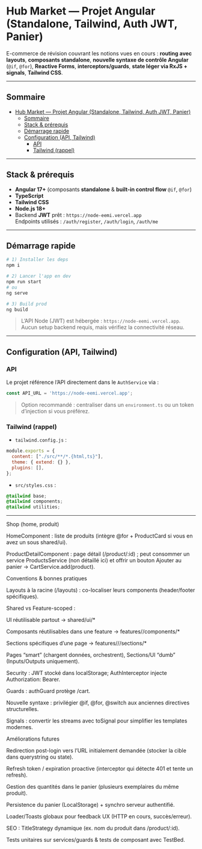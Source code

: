 # Hub Market — Projet Angular (Standalone, Tailwind, Auth JWT, Panier)

E-commerce de révision couvrant les notions vues en cours : **routing avec layouts**, **composants standalone**, **nouvelle syntaxe de contrôle Angular** (`@if`, `@for`), **Reactive Forms**, **interceptors/guards**, **state léger via RxJS + signals**, **Tailwind CSS**.

---

## Sommaire

- [Hub Market — Projet Angular (Standalone, Tailwind, Auth JWT, Panier)](#hub-market--projet-angular-standalone-tailwind-auth-jwt-panier)
  - [Sommaire](#sommaire)
  - [Stack \& prérequis](#stack--prérequis)
  - [Démarrage rapide](#démarrage-rapide)
  - [Configuration (API, Tailwind)](#configuration-api-tailwind)
    - [API](#api)
    - [Tailwind (rappel)](#tailwind-rappel)

---

## Stack & prérequis

- **Angular 17+** (composants **standalone** & **built-in control flow** `@if`, `@for`)
- **TypeScript**
- **Tailwind CSS**
- **Node.js 18+**  
- Backend **JWT** prêt : `https://node-eemi.vercel.app`  
  Endpoints utilisés : `/auth/register`, `/auth/login`, `/auth/me`

---



## Démarrage rapide

```bash
# 1) Installer les deps
npm i

# 2) Lancer l'app en dev
npm run start
# ou
ng serve

# 3) Build prod
ng build
```

> L’API Node (JWT) est hébergée : `https://node-eemi.vercel.app`.  
> Aucun setup backend requis, mais vérifiez la connectivité réseau.

---

## Configuration (API, Tailwind)

### API
Le projet référence l’API directement dans le `AuthService` via :
```ts
const API_URL = 'https://node-eemi.vercel.app';
```
> Option recommandé : centraliser dans un `environment.ts` ou un token d’injection si vous préférez.

### Tailwind (rappel)
- `tailwind.config.js` :
```js
module.exports = {
  content: ["./src/**/*.{html,ts}"],
  theme: { extend: {} },
  plugins: [],
};
```
- `src/styles.css` :
```css
@tailwind base;
@tailwind components;
@tailwind utilities;
```

---

Shop (home, produit)

HomeComponent : liste de produits (intègre @for + ProductCard si vous en avez un sous shared/ui).

ProductDetailComponent : page détail (/product/:id) ; peut consommer un service ProductsService (non détaillé ici) et offrir un bouton Ajouter au panier → CartService.add(product).

Conventions & bonnes pratiques

Layouts à la racine (/layouts) : co-localiser leurs components (header/footer spécifiques).

Shared vs Feature-scoped :

UI réutilisable partout → shared/ui/*

Composants réutilisables dans une feature → features/<feature>/components/*

Sections spécifiques d’une page → features/<feature>/<page>/sections/*

Pages “smart” (chargent données, orchestrent), Sections/UI “dumb” (Inputs/Outputs uniquement).

Security : JWT stocké dans localStorage; AuthInterceptor injecte Authorization: Bearer.

Guards : authGuard protège /cart.

Nouvelle syntaxe : privilégier @if, @for, @switch aux anciennes directives structurelles.

Signals : convertir les streams avec toSignal pour simplifier les templates modernes.

Améliorations futures

Redirection post-login vers l’URL initialement demandée (stocker la cible dans querystring ou state).

Refresh token / expiration proactive (interceptor qui détecte 401 et tente un refresh).

Gestion des quantités dans le panier (plusieurs exemplaires du même produit).

Persistence du panier (LocalStorage) + synchro serveur authentifié.

Loader/Toasts globaux pour feedback UX (HTTP en cours, succès/erreur).

SEO : TitleStrategy dynamique (ex. nom du produit dans /product/:id).

Tests unitaires sur services/guards & tests de composant avec TestBed.
